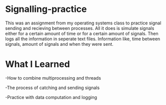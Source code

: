 # Signalling-practice
This was an assignment from my operating systems class to practice signal sending and recieving between processes. All it does is simulate signals either for a certain amount of time or for a certain amount of signals. Then logs all the information in seperate text files. Information like, time between signals, amount of signals and when they were sent.
# What I Learned
-How to combine multiprocessing and threads

-The process of catching and sending signals

-Practice with data computation and logging
